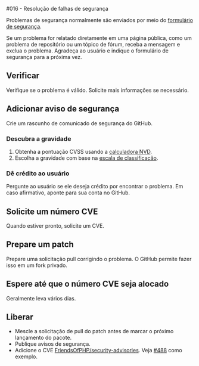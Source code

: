 #016 - Resolução de falhas de segurança

Problemas de segurança normalmente são enviados por meio do [formulário de segurança](https://www.yiiframework.com/security).

Se um problema for relatado diretamente em uma página pública, como um problema de repositório ou um tópico de fórum, receba a mensagem
e exclua o problema. Agradeça ao usuário e indique o formulário de segurança para a próxima vez.

## Verificar

Verifique se o problema é válido. Solicite mais informações se necessário.

## Adicionar aviso de segurança

Crie um rascunho de comunicado de segurança do GitHub.

### Descubra a gravidade

1. Obtenha a pontuação CVSS usando a [calculadora NVD](https://nvd.nist.gov/vuln-metrics/cvss/v3-calculator).
2. Escolha a gravidade com base na [escala de classificação](https://www.first.org/cvss/specification-document#Qualitative-Severity-Rating-Scale).

### Dê crédito ao usuário

Pergunte ao usuário se ele deseja crédito por encontrar o problema. Em caso afirmativo, aponte para sua conta no GitHub.

## Solicite um número CVE

Quando estiver pronto, solicite um CVE.

## Prepare um patch

Prepare uma solicitação pull corrigindo o problema. O GitHub permite fazer isso em um fork privado.

## Espere até que o número CVE seja alocado

Geralmente leva vários dias.

## Liberar

- Mescle a solicitação de pull do patch antes de marcar o próximo lançamento do pacote.
- Publique avisos de segurança.
- Adicione o CVE [FriendsOfPHP/security-advisories](https://github.com/FriendsOfPHP/security-advisories).
   Veja [#488](https://github.com/FriendsOfPHP/security-advisories/pull/488) como exemplo.
